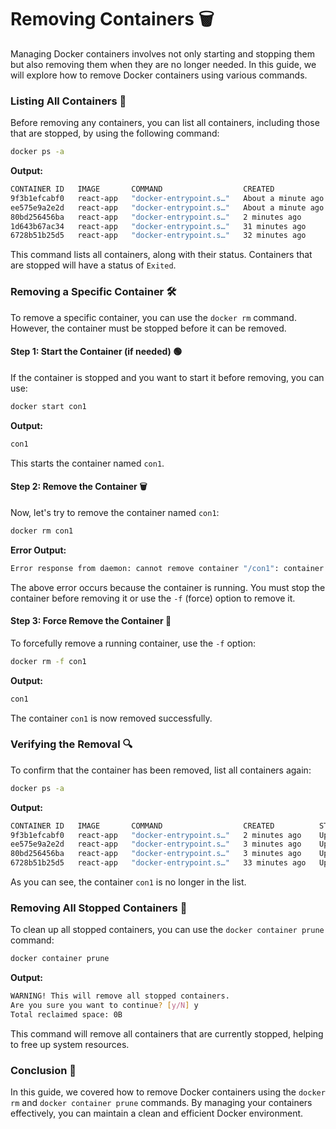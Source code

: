 # Removing Containers 🗑️

Managing Docker containers involves not only starting and stopping them but also removing them when they are no longer needed. In this guide, we will explore how to remove Docker containers using various commands.

### Listing All Containers 📝

Before removing any containers, you can list all containers, including those that are stopped, by using the following command:

```bash
docker ps -a
```

**Output:**

```bash
CONTAINER ID   IMAGE       COMMAND                  CREATED              STATUS              PORTS       NAMES
9f3b1efcabf0   react-app   "docker-entrypoint.s…"   About a minute ago   Up About a minute   3000/tcp    con3
ee575e9a2e2d   react-app   "docker-entrypoint.s…"   About a minute ago   Up About a minute   3000/tcp    con2
80bd256456ba   react-app   "docker-entrypoint.s…"   2 minutes ago        Up 2 minutes        3000/tcp    sr71
1d643b67ac34   react-app   "docker-entrypoint.s…"   31 minutes ago       Exited (0) 15 seconds ago        con1
6728b51b25d5   react-app   "docker-entrypoint.s…"   32 minutes ago       Up About a minute   3000/tcp    blue_whale
```

This command lists all containers, along with their status. Containers that are stopped will have a status of `Exited`.

### Removing a Specific Container 🛠️

To remove a specific container, you can use the `docker rm` command. However, the container must be stopped before it can be removed.

#### Step 1: Start the Container (if needed) 🟢

If the container is stopped and you want to start it before removing, you can use:

```bash
docker start con1
```

**Output:**

```bash
con1
```

This starts the container named `con1`.

#### Step 2: Remove the Container 🗑️

Now, let's try to remove the container named `con1`:

```bash
docker rm con1
```

**Error Output:**

```bash
Error response from daemon: cannot remove container "/con1": container is running: stop the container before removing or force remove
```

The above error occurs because the container is running. You must stop the container before removing it or use the `-f` (force) option to remove it.

#### Step 3: Force Remove the Container 🚨

To forcefully remove a running container, use the `-f` option:

```bash
docker rm -f con1
```

**Output:**

```bash
con1
```

The container `con1` is now removed successfully.

### Verifying the Removal 🔍

To confirm that the container has been removed, list all containers again:

```bash
docker ps -a
```

**Output:**

```bash
CONTAINER ID   IMAGE       COMMAND                  CREATED          STATUS         PORTS        NAMES
9f3b1efcabf0   react-app   "docker-entrypoint.s…"   2 minutes ago    Up 2 minutes   3000/tcp     con3
ee575e9a2e2d   react-app   "docker-entrypoint.s…"   3 minutes ago    Up 3 minutes   3000/tcp     con2
80bd256456ba   react-app   "docker-entrypoint.s…"   3 minutes ago    Up 3 minutes   3000/tcp     sr71
6728b51b25d5   react-app   "docker-entrypoint.s…"   33 minutes ago   Up 2 minutes   3000/tcp     blue_whale
```

As you can see, the container `con1` is no longer in the list.

### Removing All Stopped Containers 🧹

To clean up all stopped containers, you can use the `docker container prune` command:

```bash
docker container prune
```

**Output:**

```bash
WARNING! This will remove all stopped containers.
Are you sure you want to continue? [y/N] y
Total reclaimed space: 0B
```

This command will remove all containers that are currently stopped, helping to free up system resources.

### Conclusion 🎯

In this guide, we covered how to remove Docker containers using the `docker rm` and `docker container prune` commands. By managing your containers effectively, you can maintain a clean and efficient Docker environment.